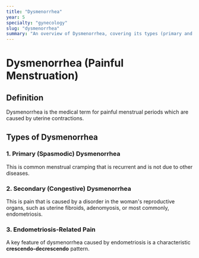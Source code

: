 ```yaml
---
title: "Dysmenorrhea"
year: 5
specialty: "gynecology"
slug: "dysmenorrhea"
summary: "An overview of Dysmenorrhea, covering its types (primary and secondary), clinical presentation, investigation, and management."
---
```


# Dysmenorrhea (Painful Menstruation)

## Definition
Dysmenorrhea is the medical term for painful menstrual periods which are caused by uterine contractions.

## Types of Dysmenorrhea

### 1. Primary (Spasmodic) Dysmenorrhea
This is common menstrual cramping that is recurrent and is not due to other diseases.

### 2. Secondary (Congestive) Dysmenorrhea
This is pain that is caused by a disorder in the woman's reproductive organs, such as uterine fibroids, adenomyosis, or most commonly, endometriosis.

### 3. Endometriosis-Related Pain
A key feature of dysmenorrhea caused by endometriosis is a characteristic **crescendo-decrescendo** pattern.
